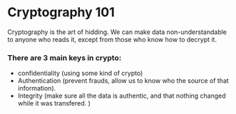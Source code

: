 # Cryptography 101

Cryptography is the art of hidding. We can make data non-understandable to anyone who reads it, except from those who know how to decrypt it. 

### There are 3 main keys in crypto:
* confidentiality (using some kind of crypto)
* Authentication (prevent frauds, allow us to know who the source of that information). 
* Integrity (make sure all the data is authentic, and that nothing changed while it was transfered. )
